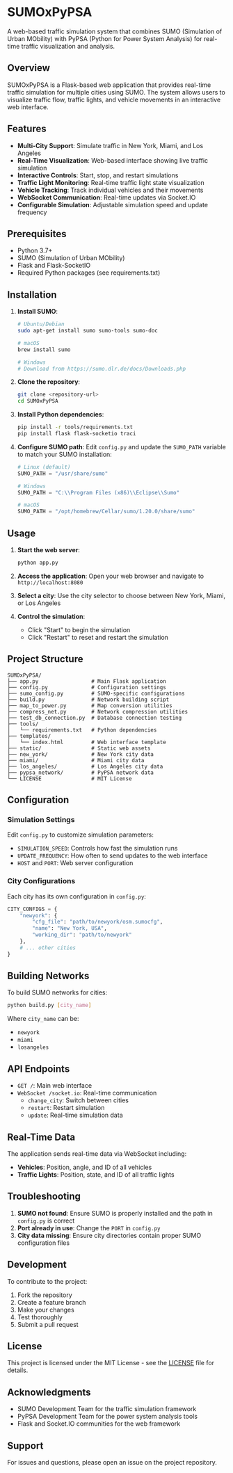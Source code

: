 # SUMOxPyPSA

A web-based traffic simulation system that combines SUMO (Simulation of Urban MObility) with PyPSA (Python for Power System Analysis) for real-time traffic visualization and analysis.

## Overview

SUMOxPyPSA is a Flask-based web application that provides real-time traffic simulation for multiple cities using SUMO. The system allows users to visualize traffic flow, traffic lights, and vehicle movements in an interactive web interface.

## Features

- **Multi-City Support**: Simulate traffic in New York, Miami, and Los Angeles
- **Real-Time Visualization**: Web-based interface showing live traffic simulation
- **Interactive Controls**: Start, stop, and restart simulations
- **Traffic Light Monitoring**: Real-time traffic light state visualization
- **Vehicle Tracking**: Track individual vehicles and their movements
- **WebSocket Communication**: Real-time updates via Socket.IO
- **Configurable Simulation**: Adjustable simulation speed and update frequency

## Prerequisites

- Python 3.7+
- SUMO (Simulation of Urban MObility)
- Flask and Flask-SocketIO
- Required Python packages (see requirements.txt)

## Installation

1. **Install SUMO**:
   ```bash
   # Ubuntu/Debian
   sudo apt-get install sumo sumo-tools sumo-doc
   
   # macOS
   brew install sumo
   
   # Windows
   # Download from https://sumo.dlr.de/docs/Downloads.php
   ```

2. **Clone the repository**:
   ```bash
   git clone <repository-url>
   cd SUMOxPyPSA
   ```

3. **Install Python dependencies**:
   ```bash
   pip install -r tools/requirements.txt
   pip install flask flask-socketio traci
   ```

4. **Configure SUMO path**:
   Edit `config.py` and update the `SUMO_PATH` variable to match your SUMO installation:
   ```python
   # Linux (default)
   SUMO_PATH = "/usr/share/sumo"
   
   # Windows
   SUMO_PATH = "C:\\Program Files (x86)\\Eclipse\\Sumo"
   
   # macOS
   SUMO_PATH = "/opt/homebrew/Cellar/sumo/1.20.0/share/sumo"
   ```

## Usage

1. **Start the web server**:
   ```bash
   python app.py
   ```

2. **Access the application**:
   Open your web browser and navigate to `http://localhost:8080`

3. **Select a city**:
   Use the city selector to choose between New York, Miami, or Los Angeles

4. **Control the simulation**:
   - Click "Start" to begin the simulation
   - Click "Restart" to reset and restart the simulation

## Project Structure

```
SUMOxPyPSA/
├── app.py                 # Main Flask application
├── config.py              # Configuration settings
├── sumo_config.py         # SUMO-specific configurations
├── build.py               # Network building script
├── map_to_power.py        # Map conversion utilities
├── compress_net.py        # Network compression utilities
├── test_db_connection.py  # Database connection testing
├── tools/
│   └── requirements.txt   # Python dependencies
├── templates/
│   └── index.html         # Web interface template
├── static/                # Static web assets
├── new_york/              # New York city data
├── miami/                 # Miami city data
├── los_angeles/           # Los Angeles city data
├── pypsa_network/         # PyPSA network data
└── LICENSE                # MIT License
```

## Configuration

### Simulation Settings

Edit `config.py` to customize simulation parameters:

- `SIMULATION_SPEED`: Controls how fast the simulation runs
- `UPDATE_FREQUENCY`: How often to send updates to the web interface
- `HOST` and `PORT`: Web server configuration

### City Configurations

Each city has its own configuration in `config.py`:

```python
CITY_CONFIGS = {
    "newyork": {
        "cfg_file": "path/to/newyork/osm.sumocfg",
        "name": "New York, USA",
        "working_dir": "path/to/newyork"
    },
    # ... other cities
}
```

## Building Networks

To build SUMO networks for cities:

```bash
python build.py [city_name]
```

Where `city_name` can be:
- `newyork`
- `miami` 
- `losangeles`

## API Endpoints

- `GET /`: Main web interface
- `WebSocket /socket.io`: Real-time communication
  - `change_city`: Switch between cities
  - `restart`: Restart simulation
  - `update`: Real-time simulation data

## Real-Time Data

The application sends real-time data via WebSocket including:

- **Vehicles**: Position, angle, and ID of all vehicles
- **Traffic Lights**: Position, state, and ID of all traffic lights

## Troubleshooting

1. **SUMO not found**: Ensure SUMO is properly installed and the path in `config.py` is correct
2. **Port already in use**: Change the `PORT` in `config.py`
3. **City data missing**: Ensure city directories contain proper SUMO configuration files

## Development

To contribute to the project:

1. Fork the repository
2. Create a feature branch
3. Make your changes
4. Test thoroughly
5. Submit a pull request

## License

This project is licensed under the MIT License - see the [LICENSE](LICENSE) file for details.

## Acknowledgments

- SUMO Development Team for the traffic simulation framework
- PyPSA Development Team for the power system analysis tools
- Flask and Socket.IO communities for the web framework

## Support

For issues and questions, please open an issue on the project repository.
